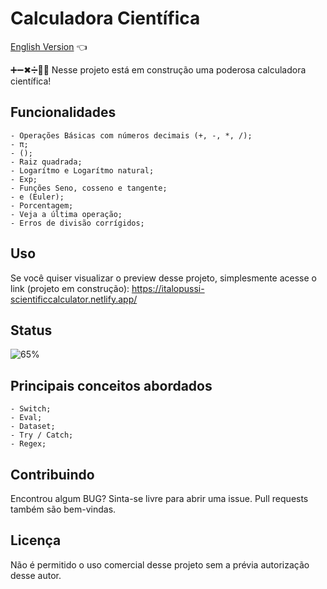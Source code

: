 # Calculadora Científica

<a href="https://github.com/ItaloPussi/simpleProjectsJS/blob/master/scientificCalculator/readme.md">English Version</a> 👈

➕➖✖➗👨‍🔬 Nesse projeto está em construção uma poderosa calculadora científica!

## Funcionalidades
    - Operações Básicas com números decimais (+, -, *, /);
    - π;
    - ();
    - Raiz quadrada;
    - Logarítmo e Logarítmo natural;
    - Exp;
    - Funções Seno, cosseno e tangente;
    - e (Euler);
    - Porcentagem;
    - Veja a última operação;
    - Erros de divisão corrígidos;

## Uso
Se você quiser visualizar o preview desse projeto, simplesmente acesse o link (projeto em construção):
<a href="https://italopussi-scientificcalculator.netlify.app/" target="_blank">https://italopussi-scientificcalculator.netlify.app/</a>

## Status
![65%](https://progress-bar.dev/65)

## Principais conceitos abordados
	- Switch;
    - Eval;
    - Dataset;
    - Try / Catch;
    - Regex;

## Contribuindo
Encontrou algum BUG? Sinta-se livre para abrir uma issue. Pull requests também são bem-vindas.

## Licença
Não é permitido o uso comercial desse projeto sem a prévia autorização desse autor.
